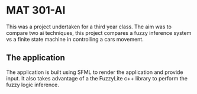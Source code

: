 # MAT 301-AI

This was a project undertaken for a third year class. The aim was to compare two ai techniques, this project compares a fuzzy inference system vs a finite state machine in controlling a cars movement.

## The application
The application is built using SFML to render the application and provide input. It also takes advantage of a the FuzzyLite c++ library to perform the fuzzy logic inference. 
